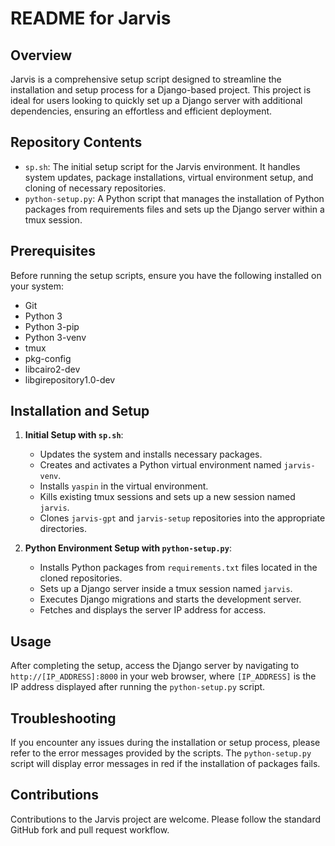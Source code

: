 # README for Jarvis

## Overview
Jarvis is a comprehensive setup script designed to streamline the installation and setup process for a Django-based project. This project is ideal for users looking to quickly set up a Django server with additional dependencies, ensuring an effortless and efficient deployment.

## Repository Contents
- `sp.sh`: The initial setup script for the Jarvis environment. It handles system updates, package installations, virtual environment setup, and cloning of necessary repositories.
- `python-setup.py`: A Python script that manages the installation of Python packages from requirements files and sets up the Django server within a tmux session.

## Prerequisites
Before running the setup scripts, ensure you have the following installed on your system:
- Git
- Python 3
- Python 3-pip
- Python 3-venv
- tmux
- pkg-config
- libcairo2-dev
- libgirepository1.0-dev

## Installation and Setup
1. **Initial Setup with `sp.sh`**:
    - Updates the system and installs necessary packages.
    - Creates and activates a Python virtual environment named `jarvis-venv`.
    - Installs `yaspin` in the virtual environment.
    - Kills existing tmux sessions and sets up a new session named `jarvis`.
    - Clones `jarvis-gpt` and `jarvis-setup` repositories into the appropriate directories.

2. **Python Environment Setup with `python-setup.py`**:
    - Installs Python packages from `requirements.txt` files located in the cloned repositories.
    - Sets up a Django server inside a tmux session named `jarvis`.
    - Executes Django migrations and starts the development server.
    - Fetches and displays the server IP address for access.

## Usage
After completing the setup, access the Django server by navigating to `http://[IP_ADDRESS]:8000` in your web browser, where `[IP_ADDRESS]` is the IP address displayed after running the `python-setup.py` script.

## Troubleshooting
If you encounter any issues during the installation or setup process, please refer to the error messages provided by the scripts. The `python-setup.py` script will display error messages in red if the installation of packages fails.

## Contributions
Contributions to the Jarvis project are welcome. Please follow the standard GitHub fork and pull request workflow.
